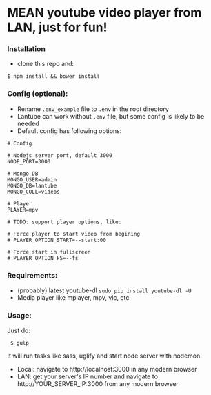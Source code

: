 # MEAN youtube video player from LAN, just for fun! #

### Installation ###
* clone this repo and:
```
$ npm install && bower install
```

### Config (optional): ###
* Rename `.env_example` file to `.env` in the root directory
* Lantube can work without `.env` file, but some config is likely to be needed
* Default config has following options:

```
# Config

# Nodejs server port, default 3000
NODE_PORT=3000

# Mongo DB
MONGO_USER=admin
MONGO_DB=lantube
MONGO_COLL=videos

# Player
PLAYER=mpv

# TODO: support player options, like:

# Force player to start video from begining
# PLAYER_OPTION_START=--start:00

# Force start in fullscreen
# PLAYER_OPTION_FS=--fs
```

### Requirements: ###
* (probably) latest youtube-dl `sudo pip install youtube-dl -U`
* Media player like mplayer, mpv, vlc, etc

### Usage: ###

Just do:
```
 $ gulp 
```
It will run tasks like sass, uglify and start node server with nodemon.

* Local: navigate to http://localhost:3000 in any modern browser
* LAN: get your server's IP number and navigate to http://YOUR_SERVER_IP:3000 from any modern browser